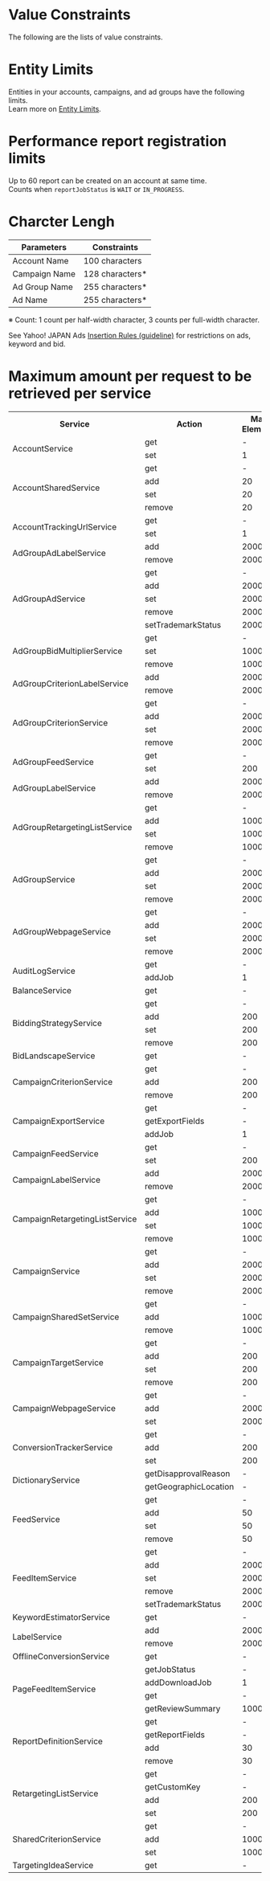 # Value Constraints
The following are the lists of value constraints.

# Entity Limits
Entities in your accounts, campaigns, and ad groups have the following limits.  
Learn more on [Entity Limits](https://ads-developers.yahoo.co.jp/en/ads-api/developers-guide/value-constraints.html).

# Performance report registration limits
Up to 60 report can be created on an account at same time.  
Counts when `reportJobStatus` is `WAIT` or `IN_PROGRESS`.

# Charcter Lengh

Parameters  | Constraints                              
----------- | --------------
Account Name | 100 characters                           
Campaign Name | 128 characters*                        
Ad Group Name | 255 characters*
Ad Name      | 255 characters*

※ Count: 1 count per half-width character, 3 counts per full-width character.

See Yahoo! JAPAN Ads [Insertion Rules (guideline)](https://ads-help.yahoo.co.jp/yahooads/middlecategory?lan=en&cid=793) for restrictions on ads, keyword and bid.

# Maximum amount per request to be retrieved per service
<table>
 <tr>
  <th>Service</th>
  <th>Action</th>
  <th>Max. Elements</th>
  <th>Max. Responses</th>
  <th>Paging</th>
 </tr>
 <tr>
  <td rowspan="2">AccountService</td>
  <td>get</td>
  <td>-</td>
  <td>200</td>
  <td>Yes</td>
 </tr>
  <tr>
  <td>set</td>
  <td>1</td>
  <td>-</td>
  <td>-</td>
 </tr>
 <tr>
  <td rowspan="4">AccountSharedService</td>
  <td>get</td>
  <td>-</td>
  <td>20</td>
  <td>Yes</td>
 </tr>
 <tr>
  <td>add</td>
  <td>20</td>
  <td>-</td>
  <td>-</td>
 </tr>
  <tr>
  <td>set</td>
  <td>20</td>
  <td>-</td>
  <td>-</td>
 </tr>
  <tr>
  <td>remove</td>
  <td>20</td>
  <td>-</td>
  <td>-</td>
 </tr>
 <tr>
  <td rowspan="2">AccountTrackingUrlService</td>
  <td>get</td>
  <td>-</td>
  <td>1000</td>
  <td>Yes</td>
 </tr>
 <tr>
  <td>set</td>
  <td>1</td>
  <td>-</td>
  <td>-</td>
 </tr>
  <tr>
  <td rowspan="2">AdGroupAdLabelService</td>
  <td>add</td>
  <td>2000</td>
  <td>-</td>
  <td>-</td>
 </tr>
 <tr>
  <td>remove</td>
  <td>2000</td>
  <td>-</td>
  <td>-</td>
 </tr>
 <tr>
  <td rowspan="5">AdGroupAdService</td>
  <td>get</td>
  <td>-</td>
  <td>10000</td>
  <td>Yes</td>
 </tr>
 <tr>
  <td>add</td>
  <td>2000</td>
  <td>-</td>
  <td>-</td>
 </tr>
 <tr>
  <td>set</td>
  <td>2000</td>
  <td>-</td>
  <td>-</td>
 </tr>
 <tr>
  <td>remove</td>
  <td>2000</td>
  <td>-</td>
  <td>-</td>
 </tr>
  <tr>
  <td>setTrademarkStatus</td>
  <td>2000</td>
  <td>-</td>
  <td>-</td>
 </tr>
 <tr>
  <td rowspan="3">AdGroupBidMultiplierService</td>
  <td>get</td>
  <td>-</td>
  <td>10000</td>
  <td>Yes</td>
 </tr>
 <tr>
  <td>set</td>
  <td>10000</td>
  <td>-</td>
  <td>-</td>
 </tr>
  <tr>
  <td>remove</td>
  <td>10000</td>
  <td>-</td>
  <td>-</td>
 </tr>
   <tr>
  <td rowspan="2">AdGroupCriterionLabelService</td>
  <td>add</td>
  <td>2000</td>
  <td>-</td>
  <td>-</td>
 </tr>
 <tr>
  <td>remove</td>
  <td>2000</td>
  <td>-</td>
  <td>-</td>
 </tr>
  <tr>
  <td rowspan="4">AdGroupCriterionService</td>
  <td>get</td>
  <td>-</td>
  <td>10000</td>
  <td>Yes</td>
 </tr>
 <tr>
  <td>add</td>
  <td>2000</td>
  <td>-</td>
  <td>-</td>
 </tr>
 <tr>
  <td>set</td>
  <td>2000</td>
  <td>-</td>
  <td>-</td>
 </tr>
 <tr>
  <td>remove</td>
  <td>2000</td>
  <td>-</td>
  <td>-</td>
 </tr>
 <tr>
  <td rowspan="2">AdGroupFeedService</td>
  <td>get</td>
  <td>-</td>
  <td>500</td>
  <td>Yes</td>
 </tr>
 <tr>
  <td>set</td>
  <td>200</td>
  <td>-</td>
  <td>-</td>
 </tr>
   <tr>
  <td rowspan="2">AdGroupLabelService</td>
  <td>add</td>
  <td>2000</td>
  <td>-</td>
  <td>-</td>
 </tr>
 <tr>
  <td>remove</td>
  <td>2000</td>
  <td>-</td>
  <td>-</td>
 </tr>
 <tr>
  <td rowspan="4">AdGroupRetargetingListService</td>
  <td>get</td>
  <td>-</td>
  <td>1000</td>
  <td>Yes</td>
 </tr>
 <tr>
  <td>add</td>
  <td>1000</td>
  <td>-</td>
  <td>-</td>
 </tr>
 <tr>
  <td>set</td>
  <td>1000</td>
  <td>-</td>
  <td>-</td>
 </tr>
 <tr>
  <td>remove</td>
  <td>1000</td>
  <td>-</td>
  <td>-</td>
 </tr>
 <tr>
  <td rowspan="4">AdGroupService</td>
  <td>get</td>
  <td>-</td>
  <td>10000</td>
  <td>Yes</td>
 </tr>
 <tr>
  <td>add</td>
  <td>2000</td>
  <td>-</td>
  <td>-</td>
 </tr>
 <tr>
  <td>set</td>
  <td>2000</td>
  <td>-</td>
  <td>-</td>
 </tr>
 <tr>
  <td>remove</td>
  <td>2000</td>
  <td>-</td>
  <td>-</td>
 </tr>
  <tr>
  <td rowspan="4">AdGroupWebpageService</td>
  <td>get</td>
  <td>-</td>
  <td>1000</td>
  <td>Yes</td>
 </tr>
 <tr>
  <td>add</td>
  <td>2000</td>
  <td>-</td>
  <td>-</td>
 </tr>
 <tr>
  <td>set</td>
  <td>2000</td>
  <td>-</td>
  <td>-</td>
 </tr>
 <tr>
  <td>remove</td>
  <td>2000</td>
  <td>-</td>
  <td>-</td>
 </tr>
 <tr>
  <td rowspan="2">AuditLogService</td>
  <td>get</td>
  <td>-</td>
  <td>1000</td>
  <td>Yes</td>
 </tr>
 <tr>
  <td>addJob</td>
  <td>1</td>
  <td>-</td>
  <td>-</td>
 </tr>
<tr>
  <td>BalanceService</td>
  <td>get</td>
  <td>-</td>
  <td>200</td>
  <td>Yes</td>
 </tr>
   <tr>
  <td rowspan="4">BiddingStrategyService</td>
  <td>get</td>
  <td>-</td>
  <td>500</td>
  <td>Yes</td>
 </tr>
 <tr>
  <td>add</td>
  <td>200</td>
  <td>-</td>
  <td>-</td>
 </tr>
 <tr>
  <td>set</td>
  <td>200</td>
  <td>-</td>
  <td>-</td>
 </tr>
 <tr>
  <td>remove</td>
  <td>200</td>
  <td>-</td>
  <td>-</td>
 </tr>
 <tr>
  <td>BidLandscapeService</td>
  <td>get</td>
  <td>-</td>
  <td>100</td>
  <td>Yes</td>
 </tr>
 <tr>
  <td rowspan="3">CampaignCriterionService</td>
  <td>get</td>
  <td>-</td>
  <td>10000</td>
  <td>Yes</td>
 </tr>
 <tr>
  <td>add</td>
  <td>200</td>
  <td>-</td>
  <td>-</td>
 </tr>
 <tr>
  <td>remove</td>
  <td>200</td>
  <td>-</td>
  <td>-</td>
 </tr>
 <tr>
  <td rowspan="3">CampaignExportService</td>
  <td>get</td>
  <td>-</td>
  <td>500</td>
  <td>Yes</td>
 </tr>
   <td>getExportFields</td>
  <td>-</td>
  <td>all</td>
  <td>-</td>
 </tr>
 <tr>
  <td>addJob</td>
  <td>1</td>
  <td>-</td>
  <td>-</td>
 </tr>
 <tr>
  <td rowspan="2">CampaignFeedService</td>
  <td>get</td>
  <td>-</td>
  <td>500</td>
  <td>Yes</td>
 </tr>
 <tr>
  <td>set</td>
  <td>200</td>
  <td>-</td>
  <td>-</td>
 </tr>
<tr>
  <td rowspan="2">CampaignLabelService</td>
  <td>add</td>
  <td>2000</td>
  <td>-</td>
  <td>-</td>
 </tr>
 <tr>
  <td>remove</td>
  <td>2000</td>
  <td>-</td>
  <td>-</td>
 </tr>
  <tr>
  <td rowspan="4">CampaignRetargetingListService</td>
  <td>get</td>
  <td>-</td>
  <td>1000</td>
  <td>Yes</td>
 </tr>
 <tr>
  <td>add</td>
  <td>1000</td>
  <td>-</td>
  <td>-</td>
 </tr>
 <tr>
  <td>set</td>
  <td>1000</td>
  <td>-</td>
  <td>-</td>
 </tr>
 <tr>
  <td>remove</td>
  <td>1000</td>
  <td>-</td>
  <td>-</td>
 </tr>
  <tr>
  <td rowspan="4">CampaignService</td>
  <td>get</td>
  <td>-</td>
  <td>10000</td>
  <td>Yes</td>
 </tr>
 <tr>
  <td>add</td>
  <td>2000</td>
  <td>-</td>
  <td>-</td>
 </tr>
 <tr>
  <td>set</td>
  <td>2000</td>
  <td>-</td>
  <td>-</td>
 </tr>
 <tr>
  <td>remove</td>
  <td>2000</td>
  <td>-</td>
  <td>-</td>
 </tr>
   <tr>
  <td rowspan="3">CampaignSharedSetService</td>
  <td>get</td>
  <td>-</td>
  <td>1000</td>
  <td>Yes</td>
 </tr>
 <tr>
  <td>add</td>
  <td>1000</td>
  <td>-</td>
  <td>-</td>
 </tr>
 <tr>
  <td>remove</td>
  <td>1000</td>
  <td>-</td>
  <td>-</td>
 </tr>
 <tr>
  <td rowspan="4">CampaignTargetService</td>
  <td>get</td>
  <td>-</td>
  <td>500</td>
  <td>Yes</td>
 </tr>
 <tr>
  <td>add</td>
  <td>200</td>
  <td>-</td>
  <td>-</td>
 </tr>
 <tr>
  <td>set</td>
  <td>200</td>
  <td>-</td>
  <td>-</td>
 </tr>
 <tr>
  <td>remove</td>
  <td>200</td>
  <td>-</td>
  <td>-</td>
 </tr>
  <tr>
  <td rowspan="3">CampaignWebpageService</td>
  <td>get</td>
  <td>-</td>
  <td>2000</td>
  <td>Yes</td>
 </tr>
 <tr>
  <td>add</td>
  <td>2000</td>
  <td>-</td>
  <td>-</td>
 </tr>
 <tr>
  <td>set</td>
  <td>2000</td>
  <td>-</td>
  <td>-</td>
 </tr>
 <tr>
  <td rowspan="3">ConversionTrackerService</td>
  <td>get</td>
  <td>-</td>
  <td>500</td>
  <td>Yes</td>
 </tr>
 <tr>
  <td>add</td>
  <td>200</td>
  <td>-</td>
  <td>-</td>
 </tr>
 <tr>
  <td>set</td>
  <td>200</td>
  <td>-</td>
  <td>-</td>
 </tr>
 <tr>
  <td rowspan="2">DictionaryService</td>
  <td>getDisapprovalReason</td>
  <td>-</td>
  <td>all</td>
  <td>-</td>
 </tr>
 <tr>
  <td>getGeographicLocation</td>
  <td>-</td>
  <td>all</td>
  <td>-</td>
 </tr>
 <tr>
  <td rowspan="4">FeedService</td>
  <td>get</td>
  <td>-</td>
  <td>50</td>
  <td>Yes</td>
 </tr>
 <tr>
  <td>add</td>
  <td>50</td>
  <td>-</td>
  <td>-</td>
 </tr>
 <tr>
  <td>set</td>
  <td>50</td>
  <td>-</td>
  <td>-</td>
 </tr>
 <tr>
  <td>remove</td>
  <td>50</td>
  <td>-</td>
  <td>-</td>
 </tr>
 <tr>
  <td rowspan="5">FeedItemService</td>
  <td>get</td>
  <td>-</td>
  <td>2000</td>
  <td>Yes</td>
 </tr>
 <tr>
  <td>add</td>
  <td>2000</td>
  <td>-</td>
  <td>-</td>
 </tr>
 <tr>
  <td>set</td>
  <td>2000</td>
  <td>-</td>
  <td>-</td>
 </tr>
 <tr>
  <td>remove</td>
  <td>2000</td>
  <td>-</td>
  <td>-</td>
 </tr>
 <tr>
  <td>setTrademarkStatus</td>
  <td>2000</td>
  <td>-</td>
  <td>-</td>
 </tr>
 <tr>
  <td>KeywordEstimatorService</td>
  <td>get</td>
  <td>-</td>
  <td>100</td>
  <td>-</td>
 </tr>
 <tr>
  <td rowspan="2">LabelService</td>
  <td>add</td>
  <td>2000</td>
  <td>-</td>
  <td>-</td>
 </tr>
 <tr>
  <td>remove</td>
  <td>2000</td>
  <td>-</td>
  <td>-</td>
 </tr>
  <tr>
  <td>OfflineConversionService</td>
  <td>get</td>
  <td>-</td>
  <td>1000</td>
  <td>Yes</td>
 </tr>
  <tr>
  <td rowspan="4">PageFeedItemService</td>
  <td>getJobStatus</td>
  <td>-</td>
  <td>10000</td>
  <td>Yes</td>
 </tr>
 <tr>
  <td>addDownloadJob</td>
  <td>1</td>
  <td>-</td>
  <td>-</td>
 </tr>
 <tr>
  <td>get</td>
  <td>-</td>
  <td>10000</td>
  <td>-</td>
 </tr>
 <tr>
  <td>getReviewSummary</td>
  <td>10000</td>
  <td>-</td>
  <td>-</td>
 </tr>
 <tr>
  <td rowspan="4">ReportDefinitionService</td>
  <td>get</td>
  <td>-</td>
  <td>500</td>
  <td>Yes</td>
 </tr>
 <tr>
  <td>getReportFields</td>
  <td>-</td>
  <td>1</td>
  <td>-</td>
 </tr>
 <tr>
  <td>add</td>
  <td>30</td>
  <td>-</td>
  <td>-</td>
 </tr>
 <tr>
  <td>remove</td>
  <td>30</td>
  <td>-</td>
  <td>-</td>
 </tr>
 <tr>
  <td rowspan="4">RetargetingListService</td>
  <td>get</td>
  <td>-</td>
  <td>1000</td>
  <td>Yes</td>
 </tr>
 <tr>
  <td>getCustomKey</td>
  <td>-</td>
  <td>all</td>
  <td>-</td>
 </tr>
 <tr>
  <td>add</td>
  <td>200</td>
  <td>-</td>
  <td>-</td>
 </tr>
 <tr>
  <td>set</td>
  <td>200</td>
  <td>-</td>
  <td>-</td>
 </tr>
  <tr>
  <td rowspan="3">SharedCriterionService</td>
  <td>get</td>
  <td>-</td>
  <td>1000</td>
  <td>Yes</td>
 </tr>
 <tr>
  <td>add</td>
  <td>1000</td>
  <td>-</td>
  <td>-</td>
 </tr>
 <tr>
  <td>set</td>
  <td>1000</td>
  <td>-</td>
  <td>-</td>
 </tr>
 <tr>
  <td>TargetingIdeaService</td>
  <td>get</td>
  <td>-</td>
  <td>500</td>
  <td>Yes</td>
 </tr>
</table>
